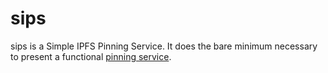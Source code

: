 sips
====

sips is a Simple IPFS Pinning Service. It does the bare minimum necessary to present a functional [pinning service][pinning-service-api].

[pinning-service-api]: https://ipfs.github.io/pinning-services-api-spec/
